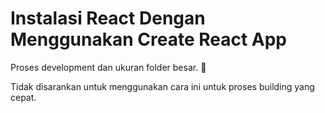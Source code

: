 # Instalasi React Dengan Menggunakan Create React App
  
Proses development dan ukuran folder besar. :poop:

Tidak disarankan untuk menggunakan cara ini untuk proses building yang cepat.  
